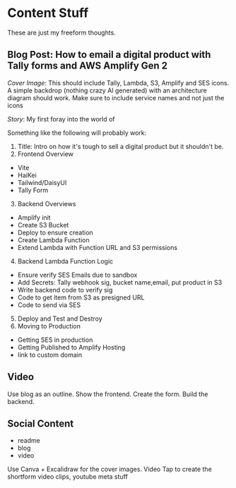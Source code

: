 # Content Stuff

These are just my freeform thoughts.

## Blog Post: How to email a digital product with Tally forms and AWS Amplify Gen 2

_Cover Image_: This should include Tally, Lambda, S3, Amplify and SES icons. A simple backdrop (nothing crazy AI generated) with an architecture diagram should work. Make sure to include service names and not just the icons

_Story_: My first foray into the world of

Something like the following will probably work:

1. Title: Intro on how it's tough to sell a digital product but it shouldn't be.
2. Frontend Overview

- Vite
- HaiKei
- Tailwind/DaisyUI
- Tally Form

3. Backend Overviews

- Amplify init
- Create S3 Bucket
- Deploy to ensure creation
- Create Lambda Function
- Extend Lambda with Function URL and S3 permissions

4. Backend Lambda Function Logic

- Ensure verify SES Emails due to sandbox
- Add Secrets: Tally webhook sig, bucket name,email, put product in S3
- Write backend code to verify sig
- Code to get item from S3 as presigned URL
- Code to send via SES

5. Deploy and Test and Destroy
6. Moving to Production

- Getting SES in production
- Getting Published to Amplify Hosting
- link to custom domain

## Video

Use blog as an outline. Show the frontend. Create the form. Build the backend.

## Social Content

- readme
- blog
- video

Use Canva + Excalidraw for the cover images. Video Tap to create the shortform video clips, youtube meta stuff
